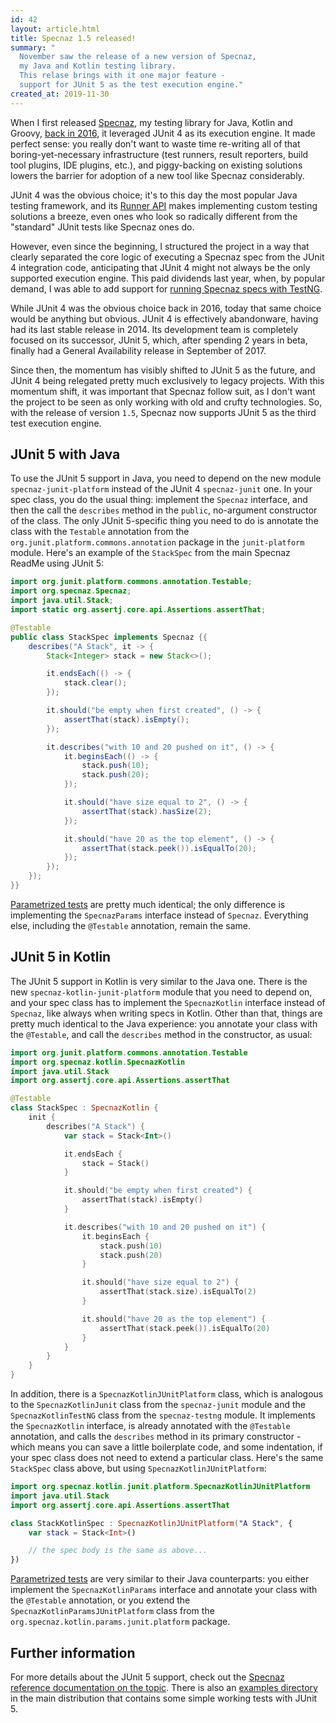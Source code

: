 ```yaml
---
id: 42
layout: article.html
title: Specnaz 1.5 released!
summary: "
  November saw the release of a new version of Specnaz,
  my Java and Kotlin testing library.
  This relase brings with it one major feature -
  support for JUnit 5 as the test execution engine."
created_at: 2019-11-30
---
```


When I first released [Specnaz](https://github.com/skinny85/specnaz),
my testing library for Java, Kotlin and Groovy,
[back in 2016](/specnaz-my-java-testing-library),
it leveraged JUnit 4 as its execution engine.
It made perfect sense: you really don't want to waste time re-writing all of that boring-yet-necessary infrastructure
(test runners, result reporters, build tool plugins, IDE plugins, etc.),
and piggy-backing on existing solutions lowers the barrier for adoption of a new tool like Specnaz considerably.

JUnit 4 was the obvious choice;
it's to this day the most popular Java testing framework,
and its [Runner API](https://github.com/junit-team/junit4/wiki/Test-runners)
makes implementing custom testing solutions a breeze,
even ones who look so radically different from the "standard" JUnit tests like Specnaz ones do.

However, even since the beginning,
I structured the project in a way that clearly separated the core logic of executing a Specnaz spec from the JUnit 4 integration code,
anticipating that JUnit 4 might not always be the only supported execution engine.
This paid dividends last year,
when, by popular demand,
I was able to add support for [running Specnaz specs with TestNG](/specnaz-1_4-released).

While JUnit 4 was the obvious choice back in 2016,
today that same choice would be anything but obvious.
JUnit 4 is effectively abandonware,
having had its last stable release in 2014.
Its development team is completely focused on its successor,
JUnit 5, which, after spending 2 years in beta,
finally had a General Availability release in September of 2017.

Since then, the momentum has visibly shifted to JUnit 5 as the future,
and JUnit 4 being relegated pretty much exclusively to legacy projects.
With this momentum shift,
it was important that Specnaz follow suit,
as I don't want the project to be seen as only working with old and crufty technologies.
So, with the release of version `1.5`,
Specnaz now supports JUnit 5 as the third test execution engine.

## JUnit 5 with Java

To use the JUnit 5 support in Java,
you need to depend on the new module `specnaz-junit-platform`
instead of the JUnit 4 `specnaz-junit` one.
In your spec class, you do the usual thing:
implement the `Specnaz` interface,
and then the call the `describes` method in the
`public`, no-argument constructor of the class.
The only JUnit 5-specific thing you need to do is annotate the class with the
`Testable` annotation from the `org.junit.platform.commons.annotation` package in the `junit-platform` module.
Here's an example of the `StackSpec` from the main Specnaz ReadMe using JUnit 5:

```java
import org.junit.platform.commons.annotation.Testable;
import org.specnaz.Specnaz;
import java.util.Stack;
import static org.assertj.core.api.Assertions.assertThat;

@Testable
public class StackSpec implements Specnaz {{
    describes("A Stack", it -> {
        Stack<Integer> stack = new Stack<>();

        it.endsEach(() -> {
            stack.clear();
        });

        it.should("be empty when first created", () -> {
            assertThat(stack).isEmpty();
        });

        it.describes("with 10 and 20 pushed on it", () -> {
            it.beginsEach(() -> {
                stack.push(10);
                stack.push(20);
            });

            it.should("have size equal to 2", () -> {
                assertThat(stack).hasSize(2);
            });

            it.should("have 20 as the top element", () -> {
                assertThat(stack.peek()).isEqualTo(20);
            });
        });
    });
}}
```

[Parametrized tests](/specnaz-1_3-released#parametrized-tests) are pretty much identical;
the only difference is implementing the `SpecnazParams` interface instead of `Specnaz`.
Everything else, including the `@Testable` annotation,
remain the same.

## JUnit 5 in Kotlin

The JUnit 5 support in Kotlin is very similar to the Java one.
There is the new `specnaz-kotlin-junit-platform` module that you need to depend on,
and your spec class has to implement the `SpecnazKotlin` interface instead of `Specnaz`,
like always when writing specs in Kotlin.
Other than that, things are pretty much identical to the Java experience:
you annotate your class with the `@Testable`,
and call the `describes` method in the constructor, as usual:


```kotlin
import org.junit.platform.commons.annotation.Testable
import org.specnaz.kotlin.SpecnazKotlin
import java.util.Stack
import org.assertj.core.api.Assertions.assertThat

@Testable
class StackSpec : SpecnazKotlin {
    init {
        describes("A Stack") {
            var stack = Stack<Int>()

            it.endsEach {
                stack = Stack()
            }

            it.should("be empty when first created") {
                assertThat(stack).isEmpty()
            }

            it.describes("with 10 and 20 pushed on it") {
                it.beginsEach {
                    stack.push(10)
                    stack.push(20)
                }

                it.should("have size equal to 2") {
                    assertThat(stack.size).isEqualTo(2)
                }

                it.should("have 20 as the top element") {
                    assertThat(stack.peek()).isEqualTo(20)
                }
            }
        }
    }
}
```

In addition, there is a `SpecnazKotlinJUnitPlatform` class,
which is analogous to the `SpecnazKotlinJunit` class from the `specnaz-junit` module and the `SpecnazKotlinTestNG` class from the `specnaz-testng` module.
It implements the `SpecnazKotlin` interface,
is already annotated with the `@Testable` annotation,
and calls the `describes` method in its primary constructor -
which means you can save a little boilerplate code,
and some indentation,
if your spec class does not need to extend a particular class.
Here's the same `StackSpec` class above, but using `SpecnazKotlinJUnitPlatform`:

```kotlin
import org.specnaz.kotlin.junit.platform.SpecnazKotlinJUnitPlatform
import java.util.Stack
import org.assertj.core.api.Assertions.assertThat

class StackKotlinSpec : SpecnazKotlinJUnitPlatform("A Stack", {
    var stack = Stack<Int>()

    // the spec body is the same as above...
})
```

[Parametrized tests](/specnaz-1_3-released#parametrized-tests) are very similar to their Java counterparts:
you either implement the `SpecnazKotlinParams` interface and annotate your class with the `@Testable` annotation,
or you extend the `SpecnazKotlinParamsJUnitPlatform`
class from the `org.specnaz.kotlin.params.junit.platform` package.

## Further information

For more details about the JUnit 5 support,
check out the [Specnaz reference documentation on the topic](https://github.com/skinny85/specnaz/blob/master/docs/reference-manual.md#junit-5).
There is also an [examples directory](https://github.com/skinny85/specnaz/tree/master/src/examples)
in the main distribution that contains some simple working tests with JUnit 5.

